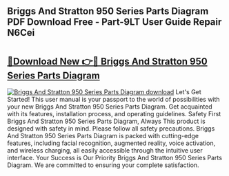 ## Briggs And Stratton 950 Series Parts Diagram PDF Download Free - Part-9LT User Guide Repair N6Cei

# <h2><a href="http://dflqrnr.blite.top/?on=Briggs+And+Stratton+950+Series+Parts+Diagram">🔗Download New 👉🔴 Briggs And Stratton 950 Series Parts Diagram</a></h2>

[![Briggs And Stratton 950 Series Parts Diagram download](https://i.imgur.com/lujVjoI.png)](http://dflqrnr.blite.top/?on=Briggs+And+Stratton+950+Series+Parts+Diagram)
Let's Get Started! This user manual is your passport to the world of possibilities with your new Briggs And Stratton 950 Series Parts Diagram. Get acquainted with its features, installation process, and operating guidelines. Safety First Briggs And Stratton 950 Series Parts Diagram, Always This product is designed with safety in mind. Please follow all safety precautions. Briggs And Stratton 950 Series Parts Diagram is packed with cutting-edge features, including facial recognition, augmented reality, voice activation, and wireless charging, all easily accessible through the intuitive user interface. Your Success is Our Priority Briggs And Stratton 950 Series Parts Diagram. We are committed to ensuring your complete satisfaction.
